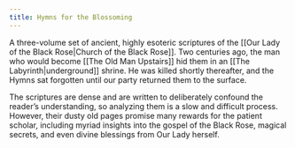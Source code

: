 ```yaml
---
title: Hymns for the Blossoming
---
```


A three-volume set of ancient, highly esoteric scriptures of the [[Our Lady of the Black Rose|Church of the Black Rose]]. Two centuries ago, the man who would become [[The Old Man Upstairs]] hid them in an [[The Labyrinth|underground]] shrine. He was killed shortly thereafter, and the Hymns sat forgotten until our party returned them to the surface.

The scriptures are dense and are written to deliberately confound the reader’s understanding, so analyzing them is a slow and difficult process. However, their dusty old pages promise many rewards for the patient scholar, including myriad insights into the gospel of the Black Rose, magical secrets, and even divine blessings from Our Lady herself.